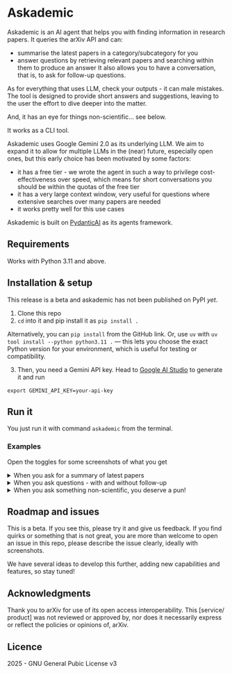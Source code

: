 # Askademic

Askademic is an AI agent that helps you with finding information in research papers. It queries the arXiv API and can:
* summarise the latest papers in a category/subcategory for you
* answer questions by retrieving relevant papers and searching within them to produce an answer
It also allows you to have a conversation, that is, to ask for follow-up questions.

As for everything that uses LLM, check your outputs - it can male mistakes. The tool is designed to provide short answers and suggestions, leaving to the user the effort to dive deeper into the matter.

And, it has an eye for things non-scientific... see below.

It works as a CLI tool.

Askademic uses Google Gemini 2.0 as its underlying LLM. We aim to expand it to allow for multiple LLMs in the (near) future, especially open ones, but this early choice has been motivated by some factors:
* it has a free tier - we wrote the agent in such a way to privilege cost-effectiveness over speed, which means for short conversations you should be within the quotas of the free tier
* it has a very large context window, very useful for questions where extensive searches over many papers are needed
* it works pretty well for this use cases

Askademic is built on [PydanticAI](https://ai.pydantic.dev/) as its agents framework.

## Requirements

Works with Python 3.11 and above.

## Installation & setup

This release is a beta and askademic has not been published on PyPI _yet_.

1. Clone this repo
2. `cd` into it and pip install it as `pip install .`

  Alternatively, you can `pip install` from the GitHub link.
  Or, use `uv` with `uv tool install --python python3.11 .` — this lets you choose the exact Python version for your environment, which is useful for testing or compatibility.

3. Then, you need a Gemini API key. Head to [Google AI Studio](https://aistudio.google.com/app/apikey) to generate it and run

```
export GEMINI_API_KEY=your-api-key
```

## Run it

You just run it with command `askademic` from the terminal.

### Examples

Open the toggles for some screenshots of what you get

<details>
<summary>When you ask for a summary of latest papers</summary>

![example of summary1](assets/summary1.png)

![example of summary2](assets/summary2.png)

</details>

<details>
<summary>When you ask questions - with and without follow-up</summary>

![example of question1](assets/question1.png)

![example of question2](assets/question2.png)

![example of question3](assets/question3_and_convo.png)
</details>

<details>
<summary>When you ask something non-scientific, you deserve a pun!</summary>

![example of question1](assets/pun.png)
</details>

## Roadmap and issues

This is a beta. If you see this, please try it and give us feedback. If you find quirks or something that is not great, you are more than welcome to open an issue in this repo, please describe the issue clearly, ideally with screenshots.

We have several ideas to develop this further, adding new capabilities and features, so stay tuned!

## Acknowledgments

Thank you to arXiv for use of its open access interoperability. This [service/ product] was not reviewed or approved by, nor does it necessarily express or reflect the policies or opinions of, arXiv.

## Licence

2025 - GNU General Pubic License v3
